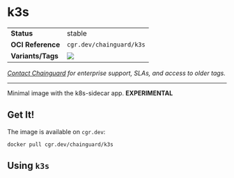 <!--monopod:start-->
# k3s
| | |
| - | - |
| **Status** | stable |
| **OCI Reference** | `cgr.dev/chainguard/k3s` |
| **Variants/Tags** | ![](https://storage.googleapis.com/chainguard-images-build-outputs/summary/k3s.svg) |

*[Contact Chainguard](https://www.chainguard.dev/chainguard-images) for enterprise support, SLAs, and access to older tags.*

---
<!--monopod:end-->

Minimal image with the k8s-sidecar app. **EXPERIMENTAL**

## Get It!

The image is available on `cgr.dev`:

```
docker pull cgr.dev/chainguard/k3s
```

## Using `k3s`
